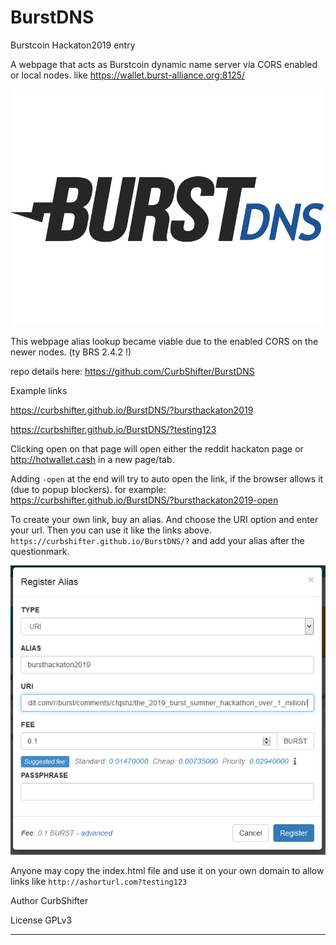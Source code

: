 # BurstDNS

Burstcoin Hackaton2019 entry

A webpage that acts as Burstcoin dynamic name server via CORS enabled or local nodes. like https://wallet.burst-alliance.org:8125/

![](https://raw.githubusercontent.com/CurbShifter/BurstDNS/master/BurstDNS-logo.png)

This webpage alias lookup became viable due to the enabled CORS on the newer nodes. (ty BRS 2.4.2 !)

repo details here: https://github.com/CurbShifter/BurstDNS

Example links

https://curbshifter.github.io/BurstDNS/?bursthackaton2019

https://curbshifter.github.io/BurstDNS/?testing123

Clicking open on that page will open either the reddit hackaton page or http://hotwallet.cash in a new page/tab.

Adding `-open` at the end will try to auto open the link, if the browser allows it (due to popup blockers). for example: https://curbshifter.github.io/BurstDNS/?bursthackaton2019-open

To create your own link, buy an alias. And choose the URI option and enter your url. Then you can use it like the links above. `https://curbshifter.github.io/BurstDNS/?` and add your alias after the questionmark.

![](https://raw.githubusercontent.com/CurbShifter/BurstDNS/master/alias-instructions.png)

Anyone may copy the index.html file and use it on your own domain to allow links like `http://ashorturl.com?testing123`

Author CurbShifter

License GPLv3

----
